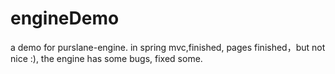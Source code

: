 # engineDemo
a demo for purslane-engine. in spring mvc,finished, pages finished，but not nice :), the engine has some bugs, fixed some.
